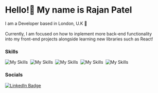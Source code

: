 Hello!👋
My name is Rajan Patel 
========================================================================================================================================
I am a Developer based in London, U.K 📍
<br/>
<br/> Currently, I am focused on how to inplement more back-end functionality into my front-end projects alongside learning new libraries such as React!


### Skills

![My Skills](https://skillicons.dev/icons?i=java)&nbsp;&nbsp;![My Skills](https://skillicons.dev/icons?i=html,css)&nbsp;&nbsp;![My Skills](https://skillicons.dev/icons?i=js)&nbsp;&nbsp;![My Skills](https://skillicons.dev/icons?i=react)&nbsp;&nbsp;![My Skills](https://skillicons.dev/icons?i=scss)
<br/>

### Socials

<div id="badges">
  <a href="https://www.linkedin.com/in/rajan-patel-b7727b1a4/">
    <img src="https://img.shields.io/badge/LinkedIn-blue?style=for-the-badge&logo=linkedin&logoColor=white" alt="LinkedIn Badge"/>
  </a>

<!--
**RajanCP/RajanCP** is a ✨ _special_ ✨ repository because its `README.md` (this file) appears on your GitHub profile.

Here are some ideas to get you started:

- 🔭 I’m currently working on ...
- 🌱 I’m currently learning ...
- 👯 I’m looking to collaborate on ...
- 🤔 I’m looking for help with ...
- 💬 Ask me about ...
- 📫 How to reach me: ...
- 😄 Pronouns: ...
- ⚡ Fun fact: ...
-->
